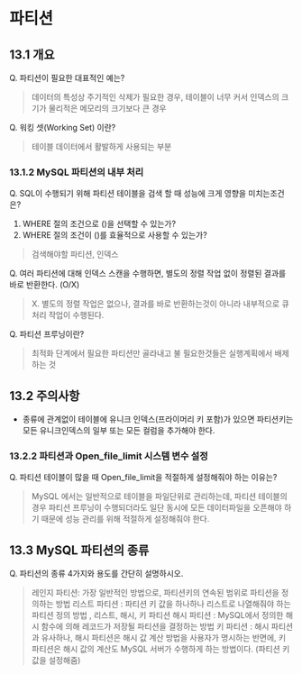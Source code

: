 # 파티션
## 13.1 개요

Q. 파티션이 필요한 대표적인 예는?
> 데이터의 특성상 주기적인 삭제가 필요한 경우, 테이블이 너무 커서 인덱스의 크기가 물리적은 메모리의 크기보다 큰 경우

Q. 워킹 셋(Working Set) 이란?
> 테이블 데이터에서 활발하게 사용되는 부분

### 13.1.2 MySQL 파티션의 내부 처리

Q. SQL이 수행되기 위해 파티션 테이블을 검색 할 때 성능에 크게 영향을 미치는조건은?
1) WHERE 절의 조건으로 ()을 선택할 수 있는가?
2) WHERE 절의 조건이 ()를 효율적으로 사용할 수 있는가?
> 검색해야할 파티션, 인덱스

Q. 여러 파티션에 대해 인덱스 스캔을 수행하면, 별도의 정렬 작업 없이 정렬된 결과를 바로 반환한다. (O/X)
> X. 별도의 정렬 작업은 없으나, 결과를 바로 반환하는것이 아니라 내부적으로 큐 처리 작업이 수행된다.

Q. 파티션 프루닝이란?
> 최적화 단계에서 필요한 파티션만 골라내고 불 필요한것들은 실행계획에서 배제하는 것

## 13.2 주의사항

* 종류에 관계없이 테이블에 유니크 인덱스(프라이머리 키 포함)가 있으면 파티션키는 모든 유니크인덱스의 일부 또는 모든 컬럼을 추가해야 한다.

### 13.2.2 파티션과 Open_file_limit 시스템 변수 설정
Q. 파티션 테이블이 많을 때 Open_file_limit을 적절하게 설정해줘야 하는 이유는?
> MySQL 에서는 일반적으로 테이블을 파일단위로 관리하는데, 파티션 테이블의 경우 파티션 프루닝이 수행되더라도 일단 동시에 모든 데이터파일을 오픈해야 하기 때문에 성능 관리를 위해 적절하게 설정해줘야 한다.

## 13.3 MySQL 파티션의 종류
Q. 파티션의 종류 4가지와 용도를 간단히 설명하시오.
> 레인지 파티션: 가장 일반적인 방법으로, 파티션키의 연속된 범위로 파티션을 정의하는 방법
> 리스트 파티션 : 파티션 키 값을 하나하나 리스트로 나열해줘야 하는 파티션 정의 방법 , 리스트, 해시, 키 파티션
> 해시 파티션 : MySQL에서 정의한 해시 함수에 의해 레코드가 저장될 파티션을 결정하는 방법
> 키 파티션 : 해시 파티션과 유사하나, 해시 파티션은 해시 값 계산 방법을 사용자가 명시하는 반면에, 키 파티션은 해시 값의 계산도 MySQL 서버가 수행하게 하는 방법이다. (파티션 키 값을 설정해줌)
